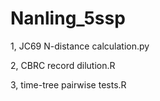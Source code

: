 # Nanling_5ssp
1, JC69 N-distance calculation.py

2, CBRC record dilution.R

3, time-tree pairwise tests.R
